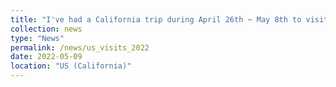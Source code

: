 ```yaml
---
title: "I've had a California trip during April 26th ~ May 8th to visit and give talks at [Ermon's lab (Stanford)](https://cs.stanford.edu/~ermon/) and [Mandt's lab (UCI)](http://www.stephanmandt.com/)."
collection: news
type: "News"
permalink: /news/us_visits_2022
date: 2022-05-09
location: "US (California)"
---
```

